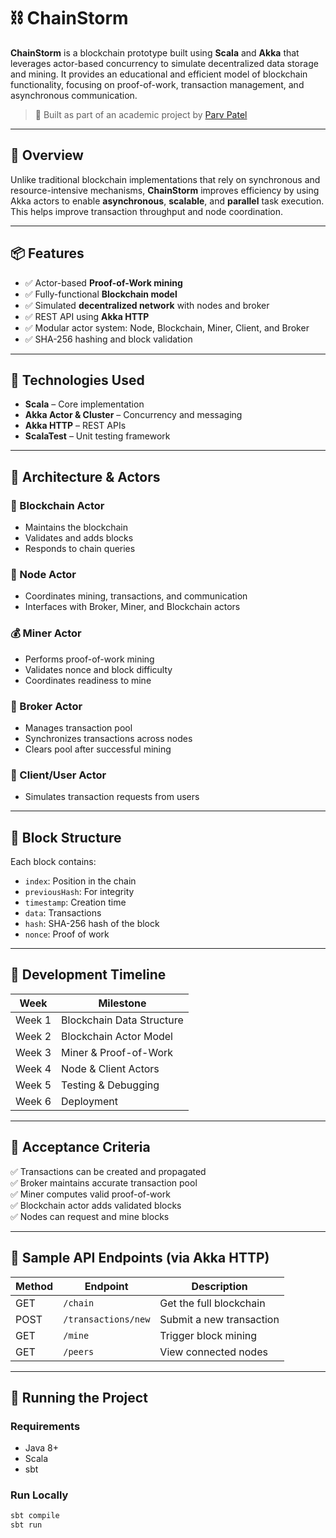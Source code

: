 # ⛓️ ChainStorm

**ChainStorm** is a blockchain prototype built using **Scala** and **Akka** that leverages actor-based concurrency to simulate decentralized data storage and mining. It provides an educational and efficient model of blockchain functionality, focusing on proof-of-work, transaction management, and asynchronous communication.

> 🧪 Built as part of an academic project by [Parv Patel](https://github.com/ParvPatel01)

---

## 📌 Overview

Unlike traditional blockchain implementations that rely on synchronous and resource-intensive mechanisms, **ChainStorm** improves efficiency by using Akka actors to enable **asynchronous**, **scalable**, and **parallel** task execution. This helps improve transaction throughput and node coordination.

---

## 📦 Features

- ✅ Actor-based **Proof-of-Work mining**
- ✅ Fully-functional **Blockchain model**
- ✅ Simulated **decentralized network** with nodes and broker
- ✅ REST API using **Akka HTTP**
- ✅ Modular actor system: Node, Blockchain, Miner, Client, and Broker
- ✅ SHA-256 hashing and block validation

---

## 🔨 Technologies Used

- **Scala** – Core implementation
- **Akka Actor & Cluster** – Concurrency and messaging
- **Akka HTTP** – REST APIs
- **ScalaTest** – Unit testing framework

---

## 🧠 Architecture & Actors

### 🧱 Blockchain Actor
- Maintains the blockchain
- Validates and adds blocks
- Responds to chain queries

### 👤 Node Actor
- Coordinates mining, transactions, and communication
- Interfaces with Broker, Miner, and Blockchain actors

### 💰 Miner Actor
- Performs proof-of-work mining
- Validates nonce and block difficulty
- Coordinates readiness to mine

### 🔄 Broker Actor
- Manages transaction pool
- Synchronizes transactions across nodes
- Clears pool after successful mining

### 🧾 Client/User Actor
- Simulates transaction requests from users

---

## 📂 Block Structure

Each block contains:
- `index`: Position in the chain
- `previousHash`: For integrity
- `timestamp`: Creation time
- `data`: Transactions
- `hash`: SHA-256 hash of the block
- `nonce`: Proof of work

---

## 📅 Development Timeline

| Week | Milestone |
|------|-----------|
| Week 1 | Blockchain Data Structure |
| Week 2 | Blockchain Actor Model |
| Week 3 | Miner & Proof-of-Work |
| Week 4 | Node & Client Actors |
| Week 5 | Testing & Debugging |
| Week 6 | Deployment |

---

## 🧪 Acceptance Criteria

✅ Transactions can be created and propagated  
✅ Broker maintains accurate transaction pool  
✅ Miner computes valid proof-of-work  
✅ Blockchain actor adds validated blocks  
✅ Nodes can request and mine blocks  

---

## 🔁 Sample API Endpoints (via Akka HTTP)

| Method | Endpoint              | Description                     |
|--------|-----------------------|---------------------------------|
| GET    | `/chain`              | Get the full blockchain         |
| POST   | `/transactions/new`   | Submit a new transaction        |
| GET    | `/mine`               | Trigger block mining            |
| GET    | `/peers`              | View connected nodes            |

---

## 🚀 Running the Project

### Requirements
- Java 8+
- Scala
- sbt

### Run Locally
```bash
sbt compile
sbt run
